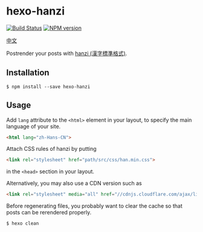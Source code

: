 # hexo-hanzi

[![Build Status](https://travis-ci.org/lujjjh/hexo-hanzi.svg?branch=master)](https://travis-ci.org/lujjjh/hexo-hanzi)
[![NPM version](https://img.shields.io/npm/v/hexo-hanzi.svg)](https://www.npmjs.com/package/hexo-hanzi)

[中文](README.md)

Postrender your posts with [hanzi (漢字標準格式)][hanzi].

## Installation

    $ npm install --save hexo-hanzi

## Usage

Add `lang` attribute to the `<html>` element in your layout, to specify the main language of your site.

```html
<html lang="zh-Hans-CN">
```

Attach CSS rules of hanzi by putting

```html
<link rel="stylesheet" href="path/src/css/han.min.css">
```

in the `<head>` section in your layout.

Alternatively, you may also use a CDN version such as

```html
<link rel="stylesheet" media="all" href="//cdnjs.cloudflare.com/ajax/libs/Han/3.2.7/han.min.css">
```

Before regenerating files, you probably want to clear the cache so that posts can be rerendered properly.

    $ hexo clean


[hanzi]: https://css.hanzi.co/
[node-canvas-installation]: https://github.com/Automattic/node-canvas#installation

